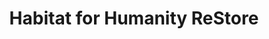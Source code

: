 ---
title: "Habitat for Humanity ReStore"
url: /akron/habitat-for-humanity-restore/
shop: Gebrauchtwaren
---